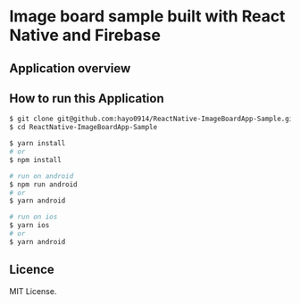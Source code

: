 # Image board sample built with React Native and Firebase

## Application overview


## How to run this Application

```sh
$ git clone git@github.com:hayo0914/ReactNative-ImageBoardApp-Sample.git
$ cd ReactNative-ImageBoardApp-Sample

$ yarn install 
# or
$ npm install

# run on android
$ npm run android
# or 
$ yarn android

# run on ios
$ yarn ios
# or
$ yarn android
```

## Licence
MIT License.


